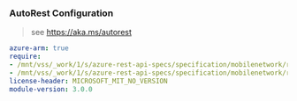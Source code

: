 ### AutoRest Configuration

> see https://aka.ms/autorest

``` yaml
azure-arm: true
require:
- /mnt/vss/_work/1/s/azure-rest-api-specs/specification/mobilenetwork/resource-manager/readme.md
- /mnt/vss/_work/1/s/azure-rest-api-specs/specification/mobilenetwork/resource-manager/readme.go.md
license-header: MICROSOFT_MIT_NO_VERSION
module-version: 3.0.0

```